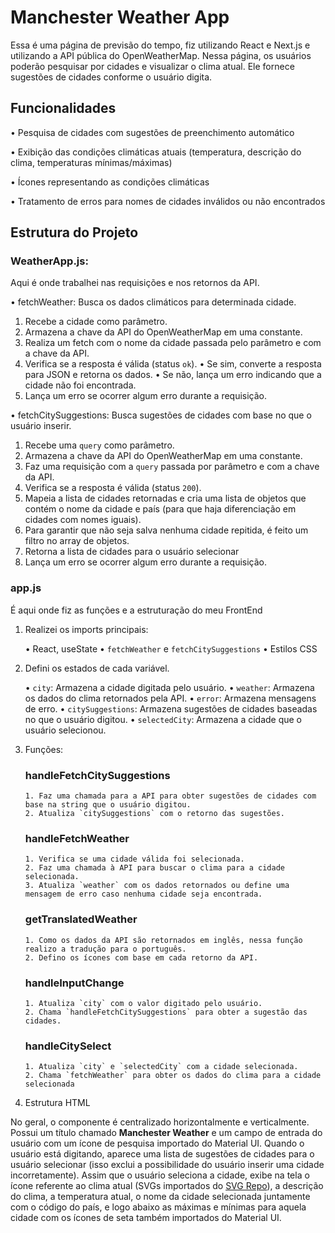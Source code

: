 # Manchester Weather App

Essa é uma página de previsão do tempo, fiz utilizando React e Next.js e utilizando a API pública do OpenWeatherMap. Nessa página, os usuários poderão pesquisar por cidades e visualizar o clima atual. Ele fornece sugestões de cidades conforme o usuário digita.

## Funcionalidades

• Pesquisa de cidades com sugestões de preenchimento automático

• Exibição das condições climáticas atuais (temperatura, descrição do clima, temperaturas mínimas/máximas)

• Ícones representando as condições climáticas

• Tratamento de erros para nomes de cidades inválidos ou não encontrados

## Estrutura do Projeto

### WeatherApp.js:

Aqui é onde trabalhei nas requisições e nos retornos da API.

• fetchWeather: Busca os dados climáticos para determinada cidade.

1. Recebe a cidade como parâmetro.
2. Armazena a chave da API do OpenWeatherMap em uma constante.
3. Realiza um fetch com o nome da cidade passada pelo parâmetro e com a chave da API.
4. Verifica se a resposta é válida (status `ok`).
   • Se sim, converte a resposta para JSON e retorna os dados.
   • Se não, lança um erro indicando que a cidade não foi encontrada.
5. Lança um erro se ocorrer algum erro durante a requisição.


• fetchCitySuggestions: Busca sugestões de cidades com base no que o usuário inserir.

1. Recebe uma `query` como parâmetro.
2. Armazena a chave da API do OpenWeatherMap em uma constante.
3. Faz uma requisição com a `query` passada por parâmetro e com a chave da API.
4. Verifica se a resposta é válida (status `200`).
5. Mapeia a lista de cidades retornadas e cria uma lista de objetos que contém o nome da cidade e país (para que haja diferenciação em cidades com nomes iguais).
6. Para garantir que não seja salva nenhuma cidade repitida, é feito um filtro no array de objetos.
7. Retorna a lista de cidades para o usuário selecionar
8. Lança um erro se ocorrer algum erro durante a requisição.

### app.js

É aqui onde fiz as funções e a estruturação do meu FrontEnd

1. Realizei os imports principais:
   
   • React, useState
   • `fetchWeather` e `fetchCitySuggestions`
   • Estilos CSS

2. Defini os estados de cada variável.
   
   • `city`: Armazena a cidade digitada pelo usuário.
   • `weather`: Armazena os dados do clima retornados pela API.
   • `error`: Armazena mensagens de erro.
   • `citySuggestions`: Armazena sugestões de cidades baseadas no que o usuário digitou.
   • `selectedCity`: Armazena a cidade que o usuário selecionou.

3. Funções:
   
    ### handleFetchCitySuggestions
       1. Faz uma chamada para a API para obter sugestões de cidades com base na string que o usuário digitou.
       2. Atualiza `citySuggestions` com o retorno das sugestões.

    ### handleFetchWeather
       1. Verifica se uma cidade válida foi selecionada.
       2. Faz uma chamada à API para buscar o clima para a cidade selecionada.
       3. Atualiza `weather` com os dados retornados ou define uma mensagem de erro caso nenhuma cidade seja encontrada.
    
    ### getTranslatedWeather
    
       1. Como os dados da API são retornados em inglês, nessa função realizo a tradução para o português.
       2. Defino os ícones com base em cada retorno da API.

    ### handleInputChange

       1. Atualiza `city` com o valor digitado pelo usuário.
       2. Chama `handleFetchCitySuggestions` para obter a sugestão das cidades.

    ### handleCitySelect

       1. Atualiza `city` e `selectedCity` com a cidade selecionada.  
       2. Chama `fetchWeather` para obter os dados do clima para a cidade selecionada

4. Estrutura HTML
    
No geral, o componente é centralizado horizontalmente e verticalmente. Possui um título chamado **Manchester Weather** e um campo de entrada do usuário com um ícone de pesquisa importado do Material UI. Quando o usuário está digitando, aparece uma lista de sugestões de cidades para o usuário selecionar (isso exclui a possibilidade do usuário inserir uma cidade incorretamente). Assim que o usuário seleciona a cidade, exibe na tela o ícone referente ao clima atual (SVGs importados do [SVG Repo](https://www.svgrepo.com/)), a descrição do clima, a temperatura atual, o nome da cidade selecionada juntamente com o código do país, e logo abaixo as máximas e mínimas para aquela cidade com os ícones de seta também importados do Material UI.
    

